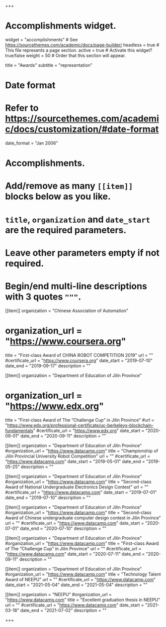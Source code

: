 +++
# Accomplishments widget.
widget = "accomplishments"  # See https://sourcethemes.com/academic/docs/page-builder/
headless = true  # This file represents a page section.
active = true  # Activate this widget? true/false
weight = 50  # Order that this section will appear.

title = "Awards"
subtitle = "representation"

# Date format
#   Refer to https://sourcethemes.com/academic/docs/customization/#date-format
date_format = "Jan 2006"

# Accomplishments.
#   Add/remove as many `[[item]]` blocks below as you like.
#   `title`, `organization` and `date_start` are the required parameters.
#   Leave other parameters empty if not required.
#   Begin/end multi-line descriptions with 3 quotes `"""`.

[[item]]
  organization = "Chinese Association of Automation"
  # organization_url = "https://www.coursera.org"
  title = "First-class Award of CHINA ROBOT COMPETITION 2019"
  url = ""
  #certificate_url = "https://www.coursera.org"
  date_start = "2019-07-10"
  date_end = "2019-09-17"
  description = ""

[[item]]
  organization = "Department of Education of Jilin Province"
  # organization_url = "https://www.edx.org"
  title = "First-class Award of The “Challenge Cup” in Jilin Province"
  #url = "https://www.edx.org/professional-certificate/uc-berkeleyx-blockchain-fundamentals"
  #certificate_url = "https://www.edx.org"
  date_start = "2020-09-01"
  date_end = "2020-09-11"
  description = ""
  
[[item]]
  organization = "Department of Education of Jilin Province"
  #organization_url = "https://www.datacamp.com"
  title = "Championship of Jilin Provincial University Robot Competition"
  url = ""
  #certificate_url = "https://www.datacamp.com"
  date_start = "2019-05-01"
  date_end = "2019-05-25"
  description = ""

[[item]]
  organization = "Department of Education of Jilin Province"
  #organization_url = "https://www.datacamp.com"
  title = "Second-class Award of National Undergraduate Electronics Design Contest"
  url = ""
  #certificate_url = "https://www.datacamp.com"
  date_start = "2019-07-01"
  date_end = "2019-07-10"
  description = ""
 
 [[item]]
  organization = "Department of Education of Jilin Province"
  #organization_url = "https://www.datacamp.com"
  title = "Second-class Award of Chinese undergraduate computer design contest in Jilin Province"
  url = ""
  #certificate_url = "https://www.datacamp.com"
  date_start = "2020-07-01"
  date_end = "2020-07-10"
  description = ""
  
  [[item]]
  organization = "Department of Education of Jilin Province"
  #organization_url = "https://www.datacamp.com"
  title = "First-class Award of The “Challenge Cup” in Jilin Province"
  url = ""
  #certificate_url = "https://www.datacamp.com"
  date_start = "2020-07-11"
  date_end = "2020-09-11"
  description = ""
  
  [[item]]
  organization = "Department of Education of Jilin Province"
  #organization_url = "https://www.datacamp.com"
  title = "Technology Talent Award of NEEPU"
  url = ""
  #certificate_url = "https://www.datacamp.com"
  date_start = "2021-05-04"
  date_end = "2021-05-04"
  description = ""
  
  [[item]]
  organization = "NEEPU"
  #organization_url = "https://www.datacamp.com"
  title = "Excellent graduation thesis in NEEPU"
  url = ""
  #certificate_url = "https://www.datacamp.com"
  date_start = "2021-03-18"
  date_end = "2021-07-02"
  description = ""
  
+++
